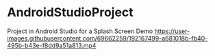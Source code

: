 # AndroidStudioProject
Project in Android Studio for a Splash Screen Demo
https://user-images.githubusercontent.com/69662259/192167499-a681018b-fb40-495b-b43e-f8dd9a51a813.mp4

